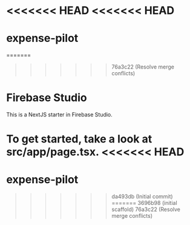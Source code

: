 <<<<<<< HEAD
<<<<<<< HEAD
=======
# expense-pilot
=======
>>>>>>> 76a3c22 (Resolve merge conflicts)
# Firebase Studio

This is a NextJS starter in Firebase Studio.

To get started, take a look at src/app/page.tsx.
<<<<<<< HEAD
=======
# expense-pilot
>>>>>>> da493db (Initial commit)
=======
>>>>>>> 3696b98 (initial scaffold)
>>>>>>> 76a3c22 (Resolve merge conflicts)
